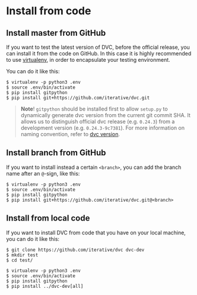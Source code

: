 # Install from code

## Install master from GitHub

If you want to test the latest version of DVC, before the official release, you
can install it from the code on GitHub. In this case it is highly recommended to
use [virtualenv](https://virtualenv.pypa.io/en/stable/), in order to encapsulate
your testing environment.

You can do it like this:

```dvc
$ virtualenv -p python3 .env
$ source .env/bin/activate
$ pip install gitpython
$ pip install git+https://github.com/iterative/dvc.git
```

> **Note**! `gitpython` should be installed first to allow `setup.py` to
> dynamically generate dvc version from the current git commit SHA. It allows us
> to distinguish official dvc release (e.g. `0.24.3`) from a development version
> (e.g. `0.24.3-9c7381`). For more information on naming convention, refer to
> [dvc version](/doc/command-reference/version).

## Install branch from GitHub

If you want to install instead a certain `<branch>`, you can add the branch name
after an `@`-sign, like this:

```dvc
$ virtualenv -p python3 .env
$ source .env/bin/activate
$ pip install gitpython
$ pip install git+https://github.com/iterative/dvc.git@<branch>
```

## Install from local code

If you want to install DVC from code that you have on your local machine, you
can do it like this:

```dvc
$ git clone https://github.com/iterative/dvc dvc-dev
$ mkdir test
$ cd test/

$ virtualenv -p python3 .env
$ source .env/bin/activate
$ pip install gitpython
$ pip install ../dvc-dev[all]
```
